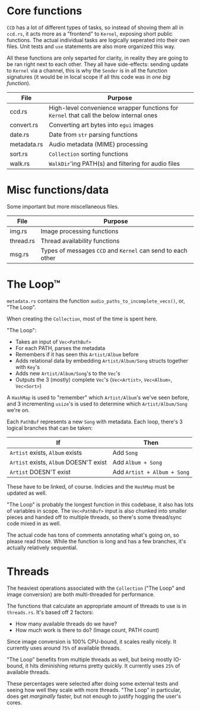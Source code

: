 # Core functions
`CCD` has a lot of different types of tasks, so instead of shoving them all in `ccd.rs`, it acts more as a "frontend" to `Kernel`, exposing short public functions. The actual individual tasks are logically seperated into their own files. Unit tests and `use` statements are also more organized this way.

All these functions are only separted for clarity, in reality they are going to be ran right next to each other. They all have side-effects: sending update to `Kernel` via a channel, this is why the `Sender` is in all the function signatures (it would be in local scope if all this code was in _one big function_).

| File           | Purpose |
|----------------|---------|
| ccd.rs         | High-level convenience wrapper functions for `Kernel` that call the below internal ones
| convert.rs     | Converting art bytes into `egui` images
| date.rs        | Date from `str` parsing functions
| metadata.rs    | Audio metadata (MIME) processing
| sort.rs        | `Collection` sorting functions
| walk.rs        | `WalkDir`'ing PATH(s) and filtering for audio files

# Misc functions/data
Some important but more miscellaneous files.

| File           | Purpose |
|----------------|---------|
| img.rs         | Image processing functions
| thread.rs      | Thread availability functions
| msg.rs         | Types of messages `CCD` and `Kernel` can send to each other

# The Loop™
`metadata.rs` contains the function `audio_paths_to_incomplete_vecs()`, or, "The Loop".

When creating the `Collection`, most of the time is spent here.

"The Loop":

- Takes an input of `Vec<PathBuf>`
- For each PATH, parses the metadata
- Remembers if it has seen this `Artist/Album` before
- Adds relational data by embedding `Artist/Album/Song` structs together with `Key`'s
- Adds new `Artist/Album/Song`'s to the `Vec`'s
- Outputs the 3 (mostly) complete `Vec`'s (`Vec<Artist>`, `Vec<Album>`, `Vec<Sort>`)

A `HashMap` is used to "remember" which `Artist/Album`'s we've seen before, and 3 incrementing `usize`'s is used to determine which `Artist/Album/Song` we're on.

Each `PathBuf` represents a new `Song` with metadata. Each loop, there's 3 logical branches that can be taken:

| If                                     | Then         |
|----------------------------------------|--------------|
| `Artist` exists, `Album` exists        | Add `Song`
| `Artist` exists, `Album` DOESN'T exist | Add `Album + Song`
| `Artist` DOESN'T exist                 | Add `Artist + Album + Song`

These have to be linked, of course. Indicies and the `HashMap` must be updated as well.

"The Loop" is probably the longest function in this codebase, it also has lots of variables in scope. The `Vec<PathBuf>` input is also chunked into smaller pieces and handed off to multiple threads, so there's some thread/sync code mixed in as well.

The actual code has tons of comments annotating what's going on, so please read those. While the function is long and has a few branches, it's actually relatively sequential.

# Threads
The heaviest operations associated with the `Collection` ("The Loop" and image conversion) are both multi-threaded for performance.

The functions that calculate an appropriate amount of threads to use is in `threads.rs`. It's based off 2 factors:

- How many available threads do we have?
- How much work is there to do? (Image count, PATH count)

Since image conversion is 100% CPU-bound, it scales really nicely. It currently uses around `75%` of available threads.

"The Loop" benefits from multiple threads as well, but being mostly IO-bound, it hits diminishing returns pretty quickly. It currently uses `25%` of available threads.

These percentages were selected after doing some external tests and seeing how well they scale with more threads. "The Loop" in particular, does get _marginally_ faster, but not enough to justify hogging the user's cores.
